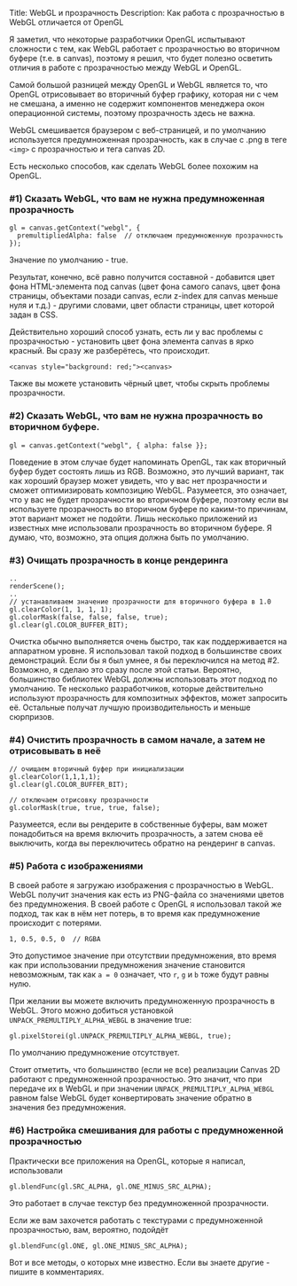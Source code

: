 Title: WebGL и прозрачность
Description: Как работа с прозрачностью в WebGL отличается от OpenGL

Я заметил, что некоторые разработчики OpenGL испытывают сложности с тем,
как WebGL работает с прозрачностью во вторичном буфере (т.е. в canvas),
поэтому я решил, что будет полезно осветить отличия в работе с прозрачностью
между WebGL и OpenGL.

Самой большой разницей между OpenGL и WebGL является то, что OpenGL
отрисовывает во вторичный буфер графику, которая ни с чем не смешана,
а именно не содержит компонентов менеджера окон операционной системы,
поэтому прозрачность здесь не важна.

WebGL смешивается браузером с веб-страницей, и по умолчанию используется
предумноженная прозрачность, как в случае с .png в теге `<img>` с
прозрачностью и тега canvas 2D.

Есть несколько способов, как сделать WebGL более похожим на OpenGL.

### #1) Сказать WebGL, что вам не нужна предумноженная прозрачность

    gl = canvas.getContext("webgl", {
      premultipliedAlpha: false  // отключаем предумноженную прозрачность
    });

Значение по умолчанию - true.

Результат, конечно, всё равно получится составной - добавится цвет фона
HTML-элемента под canvas (цвет фона самого canavs, цвет фона страницы,
объектами позади canvas, если z-index для canvas меньше нуля и т.д.) -
другими словами, цвет области страницы, цвет которой задан в CSS.

Действительно хороший способ узнать, есть ли у вас проблемы с прозрачностью -
установить цвет фона элемента canvas в ярко красный. Вы сразу же разберётесь,
что происходит.

    <canvas style="background: red;"><canvas>

Также вы можете установить чёрный цвет, чтобы скрыть проблемы прозрачности.

### #2) Сказать WebGL, что вам не нужна прозрачность во вторичном буфере.

    gl = canvas.getContext("webgl", { alpha: false }};

Поведение в этом случае будет напоминать OpenGL, так как вторичный буфер
будет состоять лишь из RGB. Возможно, это лучший вариант, так как хороший
браузер может увидеть, что у вас нет прозрачности и сможет оптимизировать
композицию WebGL. Разумеется, это означает, что у вас не будет прозрачности
во вторичном буфере, поэтому если вы используете прозрачность во вторичном
буфере по каким-то причинам, этот вариант может не подойти. Лишь несколько
приложений из известных мне использовали прозрачность во вторичном буфере.
Я думаю, что, возможно, эта опция должна быть по умолчанию.

### #3) Очищать прозрачность в конце рендеринга

    ..
    renderScene();
    ..
    // устанавливаем значение прозрачности для вторичного буфера в 1.0
    gl.clearColor(1, 1, 1, 1);
    gl.colorMask(false, false, false, true);
    gl.clear(gl.COLOR_BUFFER_BIT);

Очистка обычно выполняется очень быстро, так как поддерживается на аппаратном
уровне. Я использовал такой подход в большинстве своих демонстраций. Если
бы я был умнее, я бы переключился на метод #2. Возможно, я сделаю это сразу
после этой статьи. Вероятно, большинство библиотек WebGL должны использовать
этот подход по умолчанию. Те несколько разработчиков, которые действительно
используют прозрачность для композитных эффектов, может запросить её. Остальные
получат лучшую производительность и меньше сюрпризов.

### #4) Очистить прозрачность в самом начале, а затем не отрисовывать в неё

    // очищаем вторичный буфер при инициализации
    gl.clearColor(1,1,1,1);
    gl.clear(gl.COLOR_BUFFER_BIT);

    // отключаем отрисовку прозрачности
    gl.colorMask(true, true, true, false);

Разумеется, если вы рендерите в собственные буферы, вам может понадобиться
на время включить прозрачность, а затем снова её выключить, когда вы
переключитесь обратно на рендеринг в canvas.

### #5) Работа с изображениями

В своей работе я загружаю изображения с прозрачностью в WebGL. WebGL получит
значения как есть из PNG-файла со значениями цветов без предумножения. В
своей работе с OpenGL я использовал такой же подход, так как в нём нет потерь,
в то время как предумножение происходит с потерями.

    1, 0.5, 0.5, 0  // RGBA

Это допустимое значение при отсутствии предумножения, вто время как при
использовании предумножения значение становится невозможным, так как `a = 0`
означает, что `r`, `g` и `b` тоже будут равны нулю.

При желании вы можете включить предумноженную прозрачность в WebGL. Этого
можно добиться установкой `UNPACK_PREMULTIPLY_ALPHA_WEBGL` в значение true:

    gl.pixelStorei(gl.UNPACK_PREMULTIPLY_ALPHA_WEBGL, true);

По умолчанию предумножение отсутствует.

Стоит отметить, что большинство (если не все) реализации Canvas 2D работают
с предумноженной прозрачностью. Это значит, что при передаче их в WebGL и
при значении `UNPACK_PREMULTIPLY_ALPHA_WEBGL` равном false WebGL будет
конвертировать значение обратно в значения без предумножения.

### #6) Настройка смешивания для работы с предумноженной прозрачностью

Практически все приложения на OpenGL, которые я написал, использовали

    gl.blendFunc(gl.SRC_ALPHA, gl.ONE_MINUS_SRC_ALPHA);

Это работает в случае текстур без предумноженной прозрачности.

Если же вам захочется работать с текстурами с предумноженной прозрачностью,
вам, вероятно, подойдёт

    gl.blendFunc(gl.ONE, gl.ONE_MINUS_SRC_ALPHA);

Вот и все методы, о которых мне известно. Если вы знаете другие - пишите в комментариях.
